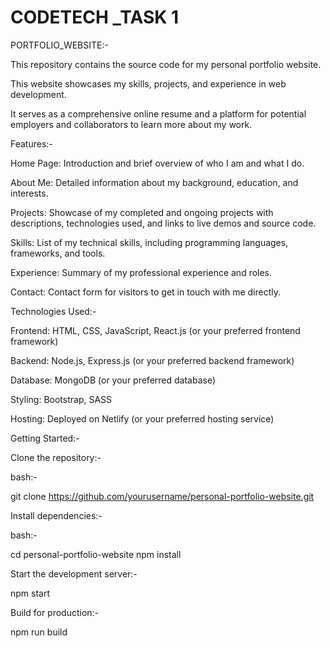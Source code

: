 # CODETECH _TASK 1

 PORTFOLIO_WEBSITE:-
 
This repository contains the source code for my personal portfolio website. 

This website showcases my skills, projects, and experience in web development. 

It serves as a comprehensive online resume and a platform for potential employers and collaborators to learn more about my work.

Features:-

Home Page: Introduction and brief overview of who I am and what I do.

About Me: Detailed information about my background, education, and interests.

Projects: Showcase of my completed and ongoing projects with descriptions, technologies used, and links to live demos and source code.

Skills: List of my technical skills, including programming languages, frameworks, and tools.

Experience: Summary of my professional experience and roles.

Contact: Contact form for visitors to get in touch with me directly.

Technologies Used:-

Frontend: HTML, CSS, JavaScript, React.js (or your preferred frontend framework)

Backend: Node.js, Express.js (or your preferred backend framework)

Database: MongoDB (or your preferred database)

Styling: Bootstrap, SASS

Hosting: Deployed on Netlify (or your preferred hosting service)

Getting Started:-

Clone the repository:-

bash:-

git clone https://github.com/yourusername/personal-portfolio-website.git

Install dependencies:-

bash:-

cd personal-portfolio-website
npm install

Start the development server:-

npm start

Build for production:-

npm run build
